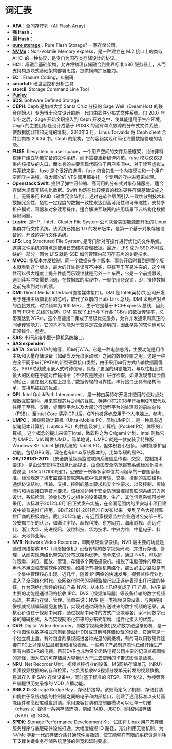# 词汇表

- **AFA**：全闪存阵列（All Flash Array）
- **强 Hash**：
- **弱 Hash**：
- [**pure storage**](http://www.purestorage.com/)：Pure Flash Storage? 一家存储公司。
- [**NVMe**](http://baike.sogou.com/v158092014.htm?fromTitle=NVMe)：Non-Volatile Memory express，是一种建立在 M.2 接口上的类似 AHCI 的一种协议，是专门为闪存类存储设计的协议。
- **HCI**：超融合基础架构，允许将物理存储融合到业界标准 x86 服务器上，从而支持构造块式基础架构部署思路，提供横向扩展能力。
- **EC**：Erasure Coding，纠删码
- **smartctl**: 硬盘监控和分析工具
- **storcli**: Storage Command Line Tool
- [**Purley**](https://www.intel.com/content/www/us/en/design/products-and-solutions/processors-and-chipsets/purley/intel-xeon-scalable-processors.html)
- **SDS**: Software Defined Storage
- **CEPH**: Ceph 是加州大学 Santa Cruz 分校的 Sage Weil（DreamHost 的联合创始人）专为博士论文设计的新一代自由软件分布式文件系统。自 2007 年毕业之后，Sage 开始全职投入到 Ceph 开发之中，使其能适用于生产环境。Ceph 的主要目标是设计成基于 POSIX 的没有单点故障的分布式文件系统，使数据能容错和无缝的复制。2010年3 月，Linus Torvalds 将 Ceph client 合并到内核 2.6.34 中。Ceph 的架构，它的容错实现和简化海量数据管理的功能。
- **FUSE**: filesystem in user space，一个用户空间的文件系统框架，允许非特权用户建立功能完备的文件系统，而不需要重新编译内核。fuse 模块仅仅提供内核模块的入口，而本身的主要实现代码位于用户空间中。对于读写虚拟文件系统来讲，fuse 是个很好的选择。fuse 包含包含一个内核模块和一个用户空间守护进程，将大部分的 VFS 调用都委托一个专用的守护进程来处理。
- **Openstack Swift**: 提供了弹性可伸缩、高可用的分布式对象存储服务，适合存储大规模非结构化数据。Swift 构筑在比较便宜的标准硬件存储基础设施之上，无需采用 RAID（磁盘冗余阵列），通过在软件层面引入一致性散列技术和数据冗余性，牺牲一定程度的数据一致性来达到高可用性和可伸缩性，支持多租户模式、容器和对象读写操作，适合解决互联网的应用场景下非结构化数据存储问题。
- **Lustre**: 是HP，Intel，Cluster File System 公司联合美国能源部开发的 Linux 集群并行文件系统。该系统已推出 1.0 的发布版本，是第一个基于对象存储设备的，开源的并行文件系统。
- **LFS**: Log Structured File System, 是专门针对写操作进行优化的文件系统，这类文件系统的特点是使用日志结构管理数据。最近，LFS 成为 SSD 不可或缺的一部分，因为 LFS 就是 SSD 如何管理内部闪存芯片的关键技术。
- **MVCC**: 多版本并发控制，同一个数据有多个版本，事务开启时看到是哪个版本就看到这个版本，最大的好处是读写不冲突，只有写于写是冲突的，这个特性可以很大程度上提升性能而乐观锁就是另外一个东西，它是一个前提假设，遇到读写冲突需要回退，在数据库的实现中，一般使用悲观锁，即：操作数据之前先拿到对应的锁。
- **DMI**: Direct Media Interface(直接媒体接口)。DMI 是 Intel(英特尔)公司开发用于连接主板南北桥的总线，取代了以前的 Hub-Link 总线。DMI 采用点对点的连接方式，时钟频率为 100 MHz，由于它是基于 PCI-Express 总线，因此具有 PCI-E 总线的优势。DMI 实现了上行与下行各 1GB/s 的数据传输率，总带宽达到2GB/s，这个高速接口集成了高级优先服务，允许并发通讯和真正的同步传输能力。它的基本功能对于软件是完全透明的，因此早期的软件也可以正常操作。[参考](https://en.wikipedia.org/wiki/Direct_Media_Interface)。
- **SAS**: 串行连接小型计算机系统接口。
- **SAS expender**:
- **SATA**: Serial ATA的缩写，即串行ATA。它是一种电脑总线，主要功能是用作主板和大量存储设备（如硬盘及光盘驱动器）之间的数据传输之用。这是一种完全不同于串行PATA的新型硬盘接口类型，由于采用串行方式传输数据而得名。SATA总线使用嵌入式时钟信号，具备了更强的纠错能力，与以往相比其最大的区别在于能对传输指令（不仅仅是数据）进行检查，如果发现错误会自动矫正，这在很大程度上提高了数据传输的可靠性。串行接口还具有结构简单、支持热插拔的优点。
- **QPI**: Intel QuickPath Interconnect，是一种由英特尔开发并使用的点对点处理器互联架构，用来实现芯片之间的互联。英特尔在2008年开始用QPI取代以往用于至强、安腾、桌面型平台以及大部分行动型平台的处理器的前端总线（FSB）。至Intel Core i系列CPU后，QPI也被逐步应用于个人电脑上。[参考](https://zh.wikipedia.org/wiki/%E5%BF%AB%E9%80%9F%E9%80%9A%E9%81%93%E4%BA%92%E8%81%94)。
- **UMPC**： 超级移动计算机（Ultra-Mobile PC，简称UMPC），是一种具有近似笔记本计算机（Laptop PC）的性能及掌上计算机（Pocket PC）体积的计算机。 这个概念的提出来源于Intel，微软称之为 Origami 计划、intel 则称它为 UMPC、VIA 叫做 UMD 。简单地说，UMPC 就是一款安装了特殊版 Windows XP Tablet 操作系统的 Tablet PC，但体积要小很多。同时能够扩展功能，包括GPS 等。现在也有linux系统版本的，比如华硕的易PC。
- **GB/T28181-2011**: 《安全防范视频监控联网系统信息传输、交换、控制技术要求》，是由公安部科技信息化局提出，由全国安全防范报警系统标准化技术委员会（SAC/TC100)归口，公安部一所等多家单位共同起草的一部国家标准。标准规定了城市监控报警联网系统中信息传输、交换、控制的互联结构、通信协议结构，传输、交换、控制的基本要求和安全性要求，以及控制、传输流程和协议接口等技术要求。该标准适用于安全防范监控报警联网系统的方案设计、系统检测、验收以及与之相关的设备研发、生产，其他信息系统可参考采用。该标准于2012年6月1日正式发布实施，在全国范围内的平安城市项目建设中被普遍推广应用。GB/T28181-2011标准自发布以来，受到了各大视频监控厂商的积极响应。截止2012年底，有近百家视频监控企业通过公安部一所、公安部三所的认证，如浙江宇视、超视科技、东方网力、海康威视、高远时代、浙江大华、先进视讯、波粒科技、华为技术、中兴力维、中星电子、科达、天地伟业等。
- **NVR**: Network Video Recorder，即网络硬盘录像机。NVR 最主要的功能是通过网络接收 IPC（网络摄像机）设备传输的数字视频码流，并进行存储、管理，从而实现网络化带来的分布式架构优势。简单来说，通过 NVR，可以同时观看、浏览、回放、管理、存储多个网络摄像机。摆脱了电脑硬件的牵绊，再也不用面临安装软件的繁琐。如果所有摄像机网络化，那么必由之路就是有一个集中管理核心出现。近几年，随着 IP 网络的快速发展，视频监控行业也进入了全网络化时代。全网络化时代的视频监控行业正逐步表现出IT行业的特征，作为网络化监控的核心产品 NVR，从本质上已经变成了 IT 产品。NVR 最主要的功能是通过网络接收 IPC、DVS（视频编码器）等设备传输的数字视频码流，并进行存储、管理。简单来说：NVR 是一类视频录像设备，与网络摄像机或视频编码器配套使用，实现对通过网络传送过来的数字视频的记录。其核心价值在于视频中间件，通过视频中间件的方式广泛兼容各厂家不同数字设备的编码格式，从而实现网络化带来的分布式架构、组件化接入的优势。
- **DVR**: Digital Video Recorder，即数字视频录像机又称数字硬盘录影机，是一个将图像以数字格式录制到硬盘(HDD)或其他可存储设备的设备，它通常是一个独立机上盒，有时包含刻录视频进各种光盘的刻录机，有的可以用软硬件连接在PC上以便从磁盘编辑和播放视频。一些电子产品制造商也已经开始生产带有内置DVR的电视。目前DVR也成为保全闭路电视公司主要的记录监视图像的途径，因为它的可存储最大容量远大于过去使用的卡带式图像录放机。
- **NRU**: Net Recorder Unit，视频监控行业的设备。MS网络存储单元（NRU）负责视频数据的转存和检索，它负责接收MS视频分发单元转发的视频数据，将其存入 IP SAN 存储设备中，同时基于标准的 RTSP、RTP 协议，为视频客户端提供历史录像的 VOD 点播功能。
- **SBB 2.0**: Storage Bridge Bay，存储桥接埠。该规范定义了机制、存储封装和提供子系统功能的控制器之间的电子和内部接口，创建了通用标准以支持高能组件和高密度磁盘封装。采用兼容封装和控制器模块可以让单一机箱（chassis）提供一系列存储选项，例如 RAID、JBOD、网络附加存储（NAS）和 iSCSI。
- **SPDK**: Storage Performance Development Kit，试图将 Linux 用户态存储服务程序与底层硬件设施打通，大幅度缩短 IO 路径，充分利用无锁机制，为 NVMe 等新一代的存储介质打通软件层瓶颈，使其能够在有限的系统资源消耗下支撑关键业务存储系统足够的带宽和延时要求。
